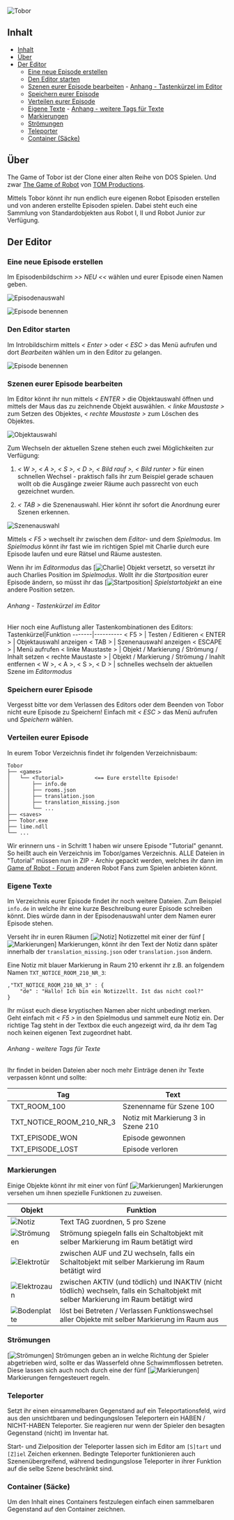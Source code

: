 ![Tobor](/docs/images/logo-tobor.png)

## Inhalt

<!-- TOC -->

- [Inhalt](#inhalt)
- [Über](#über)
- [Der Editor](#der-editor)
    - [Eine neue Episode erstellen](#eine-neue-episode-erstellen)
    - [Den Editor starten](#den-editor-starten)
    - [Szenen eurer Episode bearbeiten](#szenen-eurer-episode-bearbeiten)
                - [Anhang - Tastenkürzel im Editor](#anhang---tastenkürzel-im-editor)
    - [Speichern eurer Episode](#speichern-eurer-episode)
    - [Verteilen eurer Episode](#verteilen-eurer-episode)
    - [Eigene Texte](#eigene-texte)
                - [Anhang - weitere Tags für Texte](#anhang---weitere-tags-für-texte)
    - [Markierungen](#markierungen)
    - [Strömungen](#strömungen)
    - [Teleporter](#teleporter)
    - [Container (Säcke)](#container-säcke)

<!-- /TOC -->

## Über

The Game of Tobor ist der Clone einer alten Reihe von DOS Spielen. Und zwar [The Game of Robot](www.the-game-of-robot.de) von [TOM Productions](http://www.tom-games.de/ger/index.html).

Mittels Tobor könnt ihr nun endlich eure eigenen Robot Episoden erstellen und von anderen erstellte Episoden spielen.
Dabei steht euch eine Sammlung von Standardobjekten aus Robot I, II und Robot Junior zur Verfügung.

## Der Editor
### Eine neue Episode erstellen
Im Episodenbildschirm *>> NEU <<* wählen und eurer Episode einen Namen geben.

![Episodenauswahl](/docs/images/screen-episoden-auswahl.png)

![Episode benennen](/docs/images/tutorial-step-1.png)

### Den Editor starten
Im Introbildschirm mittels *< Enter >* oder *< ESC >* das Menü aufrufen und dort *Bearbeiten* wählen um in den Editor zu gelangen.

![Episode benennen](/docs/images/tutorial-step-2.png)

### Szenen eurer Episode bearbeiten

Im Editor könnt ihr nun mittels *< ENTER >* die Objektauswahl öffnen und mittels der Maus das zu zeichnende Objekt auswählen.
*< linke Maustaste >* zum Setzen des Objektes, *< rechte Maustaste >* zum Löschen des Objektes.

![Objektauswahl](/docs/images/choose-objects.png)

Zum Wechseln der aktuellen Szene stehen euch zwei Möglichkeiten zur Verfügung: 

1. *< W >, < A >, < S >, < D >, < Bild rauf >, < Bild runter >* für einen schnellen Wechsel - praktisch falls ihr zum Beispiel gerade schauen wollt ob die Ausgänge zweier Räume auch passrecht von euch gezeichnet wurden.

2. *< TAB >* die Szenenauswahl. Hier könnt ihr sofort die Anordnung eurer Szenen erkennen. 

![Szenenauswahl](/docs/images/choose-scenes.png)

Mittels *< F5 >* wechselt ihr zwischen dem *Editor-* und dem *Spielmodus*.
Im *Spielmodus* könnt ihr fast wie im richtigen Spiel mit Charlie durch eure Episode laufen und eure Rätsel und Räume austesten.

Wenn ihr im *Editormodus* das [![Charlie](/docs/images/object-charlie.png)] Objekt versetzt, so versetzt ihr auch Charlies Position im *Spielmodus*. Wollt ihr die *Startposition* eurer Episode ändern, so müsst ihr das [![Startposition](/docs/images/object-start-position.png)] *Spielstartobjekt* an eine andere Position setzen.

###### Anhang - Tastenkürzel im Editor

Hier noch eine Auflistung aller Tastenkombinationen des Editors:
Tastenkürzel|Funktion 
-------|----------
< F5 > | Testen / Editieren
< ENTER > | Objektauswahl anzeigen
< TAB > | Szenenauswahl anzeigen
< ESCAPE > | Menü aufrufen
< linke Maustaste > | Objekt / Markierung / Strömung / Inhalt setzen
< rechte Maustaste > | Objekt / Markierung / Strömung / Inahlt entfernen 
< W >, < A >, < S >, < D > | schnelles wechseln der aktuellen Szene im *Editormodus*

### Speichern eurer Episode

Vergesst bitte vor dem Verlassen des Editors oder dem Beenden von Tobor nicht eure Episode zu Speichern! Einfach mit *< ESC >* das Menü aufrufen und *Speichern* wählen.

### Verteilen eurer Episode

In eurem Tobor Verzeichnis findet ihr folgenden Verzeichnisbaum:

```
Tobor
├── <games>
│   └── <Tutorial>          <== Eure erstellte Episode!
│       ├── info.de
│       ├── rooms.json
│       ├── translation.json
│       ├── translation_missing.json
│       └── ...
├── <saves>
├── Tobor.exe
├── lime.ndll
└── ...
```

Wir erinnern uns - in Schritt 1 haben wir unsere Episode "Tutorial" genannt. So heißt auch ein Verzeichnis im Tobor/games Verzeichnis. ALLE Dateien in "Tutorial" müssen nun in ZIP - Archiv gepackt werden, welches ihr dann im [Game of Robot - Forum](https://www.tapatalk.com/groups/gameofrobot/index.php) anderen Robot Fans zum Spielen anbieten könnt.

### Eigene Texte

Im Verzeichnis eurer Episode findet ihr noch weitere Dateien. Zum Beispiel `info.de` in welche ihr eine kurze Beschreibung eurer Episode schreiben könnt. Dies würde dann in der Episodenauswahl unter dem Namen eurer Episode stehen.

Verseht ihr in euren Räumen [![Notiz](/docs/images/notice.png)] Notizzettel mit einer der fünf [![Markierungen](/docs/images/marker.png)] Markierungen, könnt ihr den Text der Notiz dann später innerhalb der `translation_missing.json` oder `translation.json` ändern.

Eine Notiz mit blauer Markierung in Raum 210 erkennt ihr z.B. an folgendem Namen `TXT_NOTICE_ROOM_210_NR_3`:

```
,"TXT_NOTICE_ROOM_210_NR_3" : {
    "de" : "Hallo! Ich bin ein Notizzellt. Ist das nicht cool?"
}
```

Ihr müsst euch diese kryptischen Namen aber nicht unbedingt merken. Geht einfach mit *< F5 >* in den Spielmodus und sammelt eure Notiz ein. Der richtige Tag steht in der Textbox die euch angezeigt wird, da ihr dem Tag noch keinen eigenen Text zugeordnet habt.

###### Anhang - weitere Tags für Texte

Ihr findet in beiden Dateien aber noch mehr Einträge denen ihr Texte verpassen könnt und sollte:

Tag|Text
-|-
TXT_ROOM_100|Szenenname für Szene 100
TXT_NOTICE_ROOM_210_NR_3|Notiz mit Markierung 3 in Szene 210
TXT_EPISODE_WON|Episode gewonnen
TXT_EPISODE_LOST|Episode verloren

### Markierungen

Einige Objekte könnt ihr mit einer von fünf [![Markierungen](/docs/images/marker.png)] Markierungen versehen um ihnen spezielle Funktionen zu zuweisen.

Objekt|Funktion
-|-
![Notiz](/docs/images/notice.png)|Text TAG zuordnen, 5 pro Szene
![Strömungen](/docs/images/streams.png)|Strömung spiegeln falls ein Schaltobjekt mit selber Markierung im Raum betätigt wird
![Elektrotür](/docs/images/edoor.png)|zwischen AUF und ZU wechseln, falls ein Schaltobjekt mit selber Markierung im Raum betätigt wird
![Elektrozaun](/docs/images/efence.png)|zwischen AKTIV (und tödlich) und INAKTIV (nicht tödlich) wechseln, falls ein Schaltobjekt mit selber Markierung im Raum betätigt wird
![Bodenplatte](/docs/images/plate.png)|löst bei Betreten / Verlassen Funktionswechsel aller Objekte mit selber Markierung im Raum aus

### Strömungen
[![Strömungen](/docs/images/streams.png)] Strömungen geben an in welche Richtung der Spieler abgetrieben wird, sollte er das Wasserfeld ohne Schwimmflossen betreten. Diese lassen sich auch noch durch eine der fünf [![Markierungen](/docs/images/marker.png)] Markierungen ferngesteuert regeln.

### Teleporter

Setzt ihr einen einsammelbaren Gegenstand auf ein Teleportationsfeld, wird aus den unsichtbaren und bedingungslosen Teleportern ein HABEN / NICHT-HABEN Teleporter. Sie reagieren nur wenn der Spieler den besagten Gegenstand (nicht) im Inventar hat.

Start- und Zielposition der Teleporter lassen sich im Editor am `[S]tart` und `[Z]iel` Zeichen erkennen. Bedingte Teleporter funktionieren auch Szenenübergreifend, während bedingungslose Teleporter in ihrer Funktion auf die selbe Szene beschränkt sind.

### Container (Säcke)

Um den Inhalt eines Containers festzulegen einfach einen sammelbaren Gegenstand auf den Container zeichnen.